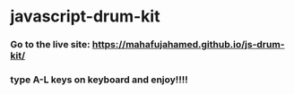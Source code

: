 # javascript-drum-kit
### Go to the live site: https://mahafujahamed.github.io/js-drum-kit/
### type A-L keys on keyboard and enjoy!!!!


